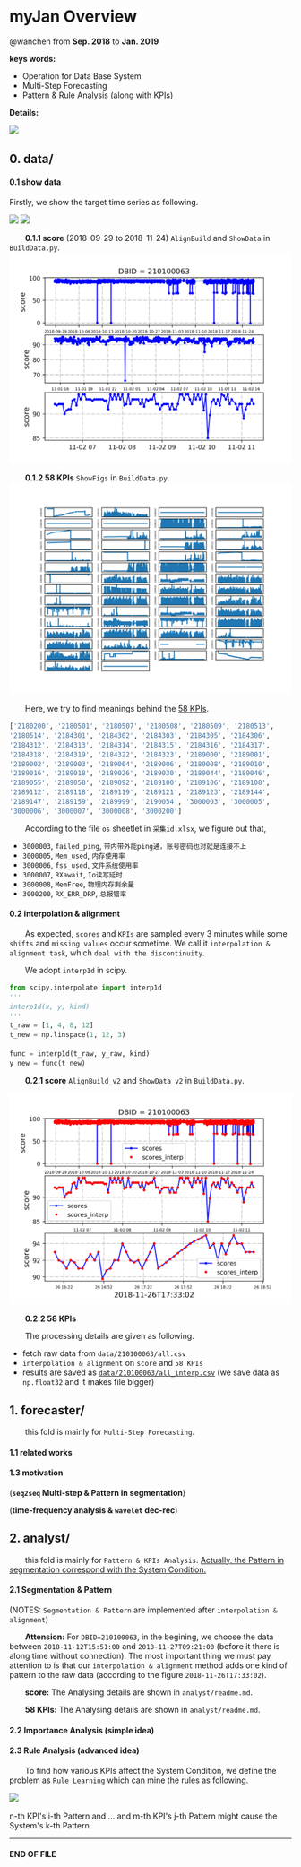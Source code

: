 
# myJan Overview

@wanchen from **Sep. 2018** to **Jan. 2019**

**keys words:**
  - Operation for Data Base System
  - Multi-Step Forecasting
  - Pattern & Rule Analysis (along with KPIs)

**Details:**


<img src="http://chart.googleapis.com/chart?cht=tx&chl= $$**********$$" style="border:none;">


## 0. data/

#### 0.1 show data

Firstly, we show the target time series as following.

<img src="http://chart.googleapis.com/chart?cht=tx&chl= $$ HealthScore = [x_1, x_2,..., x_N]$$" style="border:none;">    <img src="http://chart.googleapis.com/chart?cht=tx&chl= $ x_t \in [0, 100] $" style="border:none;">

&emsp;&emsp;**0.1.1 score** (2018-09-29 to 2018-11-24) `AlignBuild` and `ShowData` in `BuildData.py`.
![avatar](data/ShowData_210100063.png)

&emsp;&emsp;**0.1.2 58 KPIs** `ShowFigs` in `BuildData.py`.
![avatar](data/ShowData_210100063_KPIs.png)

&emsp;&emsp;Here, we try to find meanings behind the <u>58 KPIs</u>.
```python
['2180200', '2180501', '2180507', '2180508', '2180509', '2180513',
'2180514', '2184301', '2184302', '2184303', '2184305', '2184306',
'2184312', '2184313', '2184314', '2184315', '2184316', '2184317',
'2184318', '2184319', '2184322', '2184323', '2189000', '2189001',
'2189002', '2189003', '2189004', '2189006', '2189008', '2189010',
'2189016', '2189018', '2189026', '2189030', '2189044', '2189046',
'2189055', '2189058', '2189092', '2189100', '2189106', '2189108',
'2189112', '2189118', '2189119', '2189121', '2189123', '2189144',
'2189147', '2189159', '2189999', '2190054', '3000003', '3000005',
'3000006', '3000007', '3000008', '3000200']
```
&emsp;&emsp;According to the file `os` sheetlet in `采集id.xlsx`, we figure out that,
  - `3000003`, `failed_ping`, `带内带外能ping通，账号密码也对就是连接不上`
  - `3000005`, `Mem_used`, `内存使用率`
  - `3000006`, `fss_used`, `文件系统使用率`
  - `3000007`, `RXawait`, `Io读写延时`
  - `3000008`, `MemFree`, `物理内存剩余量`
  - `3000200`, `RX_ERR_DRP`, `总报错率`



#### 0.2 interpolation & alignment

&emsp;&emsp;As expected, `scores` and `KPIs` are sampled every 3 minutes while some `shifts` and `missing values` occur sometime. We call it `interpolation & alignment task`, which `deal with the discontinuity`.

&emsp;&emsp;We adopt `interp1d` in scipy.

```python
from scipy.interpolate import interp1d
'''
interp1d(x, y, kind)
'''
t_raw = [1, 4, 8, 12]
t_new = np.linspace(1, 12, 3)

func = interp1d(t_raw, y_raw, kind)
y_new = func(t_new)

```

&emsp;&emsp;**0.2.1 score** `AlignBuild_v2` and `ShowData_v2` in `BuildData.py`.

![avatar](data/ShowData_210100063_score_interp.png)



&emsp;&emsp;**0.2.2 58 KPIs**

&emsp;&emsp;The processing details are given as following.
  - fetch raw data from `data/210100063/all.csv`
  - `interpolation & alignment` on `score` and `58 KPIs`
  - results are saved as <u>`data/210100063/all_interp.csv`</u> (we save data as `np.float32` and it makes file bigger)



## 1. forecaster/

&emsp;&emsp;this fold is mainly for `Multi-Step Forecasting`.

#### 1.1 related works




#### 1.3 motivation
(**`seq2seq` Multi-step & Pattern in segmentation**)

(**time-frequency analysis & `wavelet` dec-rec**)


## 2. analyst/

&emsp;&emsp;this fold is mainly for `Pattern & KPIs Analysis`. <u>Actually, the Pattern in segmentation correspond with the System Condition.</u>

#### 2.1 Segmentation & Pattern
(NOTES: `Segmentation & Pattern` are implemented after `interpolation & alignment`)

&emsp;&emsp;**Attension:** For `DBID=210100063`, in the begining, we choose the data between `2018-11-12T15:51:00` and `2018-11-27T09:21:00` (before it there is along time without connection). The most important thing we must pay attention to is that our `interpolation & alignment` method adds one kind of pattern to the raw data (according to the figure `2018-11-26T17:33:02`).

&emsp;&emsp;**score:** The Analysing details are shown in `analyst/readme.md`.

&emsp;&emsp;**58 KPIs:** The Analysing details are shown in `analyst/readme.md`.



#### 2.2 Importance Analysis (simple idea)

#### 2.3 Rule Analysis (advanced idea)
&emsp;&emsp;To find how various KPIs affect the System Condition, we define the problem as `Rule Learning` which can mine the rules as following.

<img src="http://chart.googleapis.com/chart?cht=tx&chl= $$  Sn_i \vee ... \vee Sm_j -> S_k $$" style="border:none;">

n-th KPI's i-th Pattern and ... and m-th KPI's j-th Pattern might cause the System's k-th Pattern.

---
#### END OF FILE
